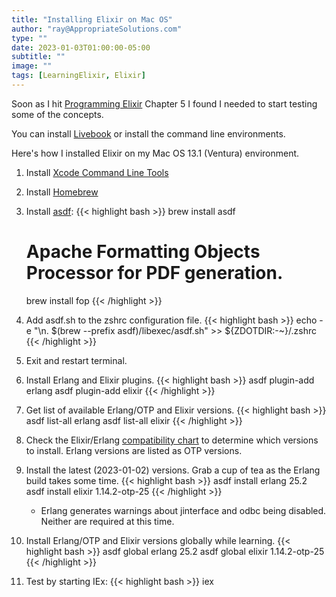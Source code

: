 ```yaml
---
title: "Installing Elixir on Mac OS"
author: "ray@AppropriateSolutions.com"
type: ""
date: 2023-01-03T01:00:00-05:00
subtitle: ""
image: ""
tags: [LearningElixir, Elixir]
---
```


Soon as I hit [Programming Elixir](https://pragprog.com/titles/elixir16/programming-elixir-1-6/)
Chapter 5 I found I needed to start testing some of the concepts.

You can install [Livebook](https://livebook.dev/#install) or install the command line environments.

Here's how I installed Elixir on my Mac OS 13.1 (Ventura) environment.

1) Install [Xcode Command Line Tools](https://mac.install.guide/commandlinetools/4.html)
1) Install [Homebrew](https://brew.sh/)

1) Install [asdf](https://asdf-vm.com/):
   {{< highlight bash >}}
   brew install asdf
   # Apache Formatting Objects Processor for PDF generation.
   brew install fop
   {{< /highlight >}}

1) Add asdf.sh to the zshrc configuration file.
   {{< highlight bash >}}
   echo -e "\n. $(brew --prefix asdf)/libexec/asdf.sh" >> ${ZDOTDIR:-~}/.zshrc
   {{< /highlight >}}

1) Exit and restart terminal.

1) Install Erlang and Elixir plugins.
   {{< highlight bash >}}
   asdf plugin-add erlang
   asdf plugin-add elixir
   {{< /highlight >}}

1) Get list of available Erlang/OTP and Elixir versions.
   {{< highlight bash >}}
   asdf list-all erlang
   asdf list-all elixir
   {{< /highlight >}}

1) Check the Elixir/Erlang [compatibility chart](https://hexdocs.pm/elixir/compatibility-and-deprecations.html#compatibility-between-elixir-and-erlang-otp)
to determine which versions to install.
   Erlang versions are listed as OTP versions.

1) Install the latest (2023-01-02) versions.
   Grab a cup of tea as the Erlang build takes some time.
   {{< highlight bash >}}
   asdf install erlang 25.2
   asdf install elixir 1.14.2-otp-25
   {{< /highlight >}}

   * Erlang generates warnings about jinterface and odbc being disabled.
     Neither are required at this time.

1) Install Erlang/OTP and Elixir versions globally while learning.
   {{< highlight bash >}}
   asdf global erlang 25.2
   asdf global elixir 1.14.2-otp-25
   {{< /highlight >}}

1) Test by starting IEx:
   {{< highlight bash >}}
   iex
   ```
